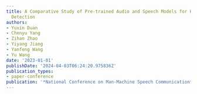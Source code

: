 ```yaml
---
title: A Comparative Study of Pre-trained Audio and Speech Models for Heart Sound
  Detection
authors:
- Yuxin Duan
- Chenyu Yang
- Zihan Zhao
- Yiyang Jiang
- Yanfeng Wang
- Yu Wang
date: '2023-01-01'
publishDate: '2024-04-03T06:24:20.975836Z'
publication_types:
- paper-conference
publication: '*National Conference on Man-Machine Speech Communication*'
---
```

